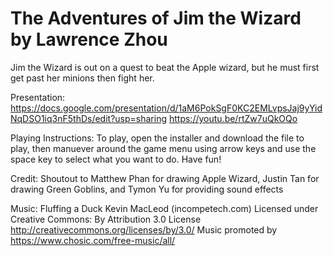 # The Adventures of Jim the Wizard by Lawrence Zhou
 Jim the Wizard is out on a quest to beat the Apple wizard, but he must first get past her minions then fight her.
 
 Presentation:
 https://docs.google.com/presentation/d/1aM6PokSgF0KC2EMLvpsJaj9yYidNqDSO1iq3nF5thDs/edit?usp=sharing 
 https://youtu.be/rtZw7uQkOQo
 
 Playing Instructions:
 To play, open the installer and download the file to play, then manuever around the game menu using arrow keys and use the space key to select what you want to do. Have fun!
 
 Credit:
 Shoutout to Matthew Phan for drawing Apple Wizard, Justin Tan for drawing Green Goblins, and Tymon Yu for providing sound effects
 
 Music: 
 Fluffing a Duck Kevin MacLeod (incompetech.com)
 Licensed under Creative Commons: By Attribution 3.0 License
 http://creativecommons.org/licenses/by/3.0/
 Music promoted by https://www.chosic.com/free-music/all/ 
